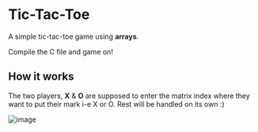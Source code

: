# Tic-Tac-Toe

A simple tic-tac-toe game using **arrays**.

Compile the C file and game on!

## How it works
The two players, **X** & **O** are supposed to enter the matrix index where they want to put their mark i-e X or O.
Rest will be handled on its own :)


![image](https://user-images.githubusercontent.com/33145914/111025581-0cd93400-840b-11eb-97cf-d14dd112c8fd.png)

